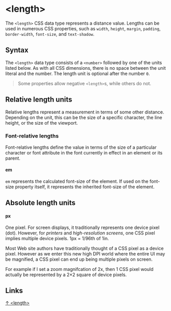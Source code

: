 # \<length>

The `<length>` CSS data type represents a distance value. Lengths can be used in numerous CSS properties, such as `width`, `height`, `margin`, `padding`, `border-width`, `font-size`, and `text-shadow`.

## Syntax

The `<length>` data type consists of a `<number>` followed by one of the units listed below. As with all CSS dimensions, there is no space between the unit literal and the number. The length unit is optional after the number `0`.

> Some properties allow negative `<length>`s, while others do not.

## Relative length units

Relative lengths represent a measurement in terms of some other distance. Depending on the unit, this can be the size of a specific character, the line height, or the size of the viewport.

### Font-relative lengths

Font-relative lengths define the <length> value in terms of the size of a particular character or font attribute in the font currently in effect in an element or its parent.

#### **em**

`em` represents the calculated font-size of the element. If used on the font-size property itself, it represents the inherited font-size of the element.

## Absolute length units

#### **px**

One pixel. For screen displays, it traditionally represents one device pixel (dot). However, for *printers* and *high-resolution screens*, one CSS pixel implies multiple device pixels. 1px = 1/96th of 1in.

Most Web site authors have traditionally thought of a CSS pixel as a device pixel. However as we enter this new high DPI world where the entire UI may be magnified, a CSS pixel can end up being multiple pixels on screen.

For example if I set a zoom magnifcation of 2x, then 1 CSS pixel would actually be represented by a 2×2 square of device pixels.

## Links

[↑ \<length>](https://developer.mozilla.org/en-US/docs/Web/CSS/length)